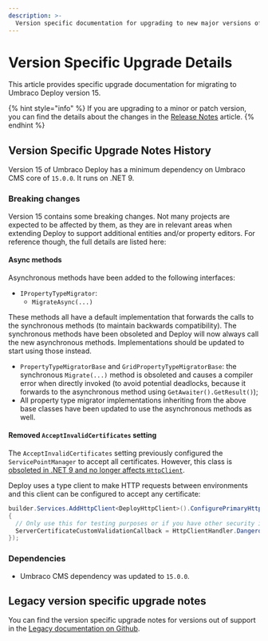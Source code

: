 ```yaml
---
description: >-
  Version specific documentation for upgrading to new major versions of Umbraco Deploy.
---
```


# Version Specific Upgrade Details
This article provides specific upgrade documentation for migrating to Umbraco Deploy version 15.

{% hint style="info" %}
If you are upgrading to a minor or patch version, you can find the details about the changes in the [Release Notes](../release-notes.md) article.
{% endhint %}

## Version Specific Upgrade Notes History
Version 15 of Umbraco Deploy has a minimum dependency on Umbraco CMS core of `15.0.0`. It runs on .NET 9.

### **Breaking changes**
Version 15 contains some breaking changes. Not many projects are expected to be affected by them, as they are in relevant areas when extending Deploy to support additional entities and/or property editors. For reference though, the full details are listed here:

#### Async methods
Asynchronous methods have been added to the following interfaces:
- `IPropertyTypeMigrator`:
  - `MigrateAsync(...)`

These methods all have a default implementation that forwards the calls to the synchronous methods (to maintain backwards compatibility). The synchronous methods have been obsoleted and Deploy will now always call the new asynchronous methods. Implementations should be updated to start using those instead.

- `PropertyTypeMigratorBase` and `GridPropertyTypeMigratorBase`: the synchronous `Migrate(...)` method is obsoleted and causes a compiler error when directly invoked (to avoid potential deadlocks, because it forwards to the asynchronous method using `GetAwaiter().GetResult()`);
- All property type migrator implementations inheriting from the above base classes have been updated to use the asynchronous methods as well.

#### Removed `AcceptInvalidCertificates` setting
The `AcceptInvalidCertificates` setting previously configured the `ServicePointManager` to accept all certificates. However, this class is [obsoleted in .NET 9 and no longer affects `HttpClient`](https://learn.microsoft.com/en-us/dotnet/api/system.net.servicepointmanager?view=net-9.0).

Deploy uses a type client to make HTTP requests between environments and this client can be configured to accept any certificate:

```c#
builder.Services.AddHttpClient<DeployHttpClient>().ConfigurePrimaryHttpMessageHandler(() => new HttpClientHandler
{
  // Only use this for testing purposes or if you have other security in place (e.g. only allow environments to connect over an internal network)
  ServerCertificateCustomValidationCallback = HttpClientHandler.DangerousAcceptAnyServerCertificateValidator
});
```

### **Dependencies**
* Umbraco CMS dependency was updated to `15.0.0`.

## Legacy version specific upgrade notes
You can find the version specific upgrade notes for versions out of support in the [Legacy documentation on Github](https://github.com/umbraco/UmbracoDocs/blob/umbraco-eol-versions/11/umbraco-deploy/upgrades/version-specific.md).